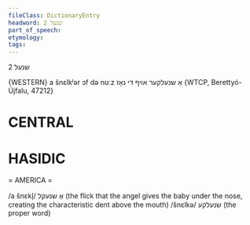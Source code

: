 ```yaml
---
fileClass: DictionaryEntry
headword: שנעל 2
part_of_speech: 
etymology: 
tags: 
---
```

שנעל 2

{WESTERN}
a šnɛlkʲər ɔf də nʊːz אַ שנעלקער אויף די נאָז {WTCP, Berettyó-Újfalu, 47212}

CENTRAL
========

HASIDIC
=======
= AMERICA = 

/a šnɛkl̩/ אַ שנעקל (the flick that the angel gives the baby under the nose, creating the characteristic dent above the mouth)
/šnɛlkə/ שנעלקע (the proper word)